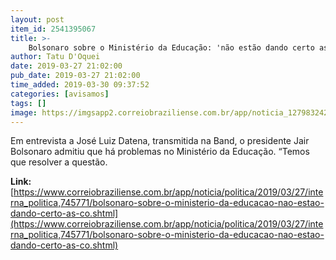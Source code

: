```yaml
---
layout: post
item_id: 2541395067
title: >-
    Bolsonaro sobre o Ministério da Educação: 'não estão dando certo as coisas'
author: Tatu D'Oquei
date: 2019-03-27 21:02:00
pub_date: 2019-03-27 21:02:00
time_added: 2019-03-30 09:37:52
categories: [avisamos]
tags: []
image: https://imgsapp2.correiobraziliense.com.br/app/noticia_127983242361/2019/03/27/745771/20190327180205633475u.jpg
---
```


Em entrevista a José Luiz Datena, transmitida na Band, o presidente Jair Bolsonaro admitiu que há problemas no Ministério da Educação. “Temos que resolver a questão.

**Link:** [https://www.correiobraziliense.com.br/app/noticia/politica/2019/03/27/interna_politica,745771/bolsonaro-sobre-o-ministerio-da-educacao-nao-estao-dando-certo-as-co.shtml](https://www.correiobraziliense.com.br/app/noticia/politica/2019/03/27/interna_politica,745771/bolsonaro-sobre-o-ministerio-da-educacao-nao-estao-dando-certo-as-co.shtml)

